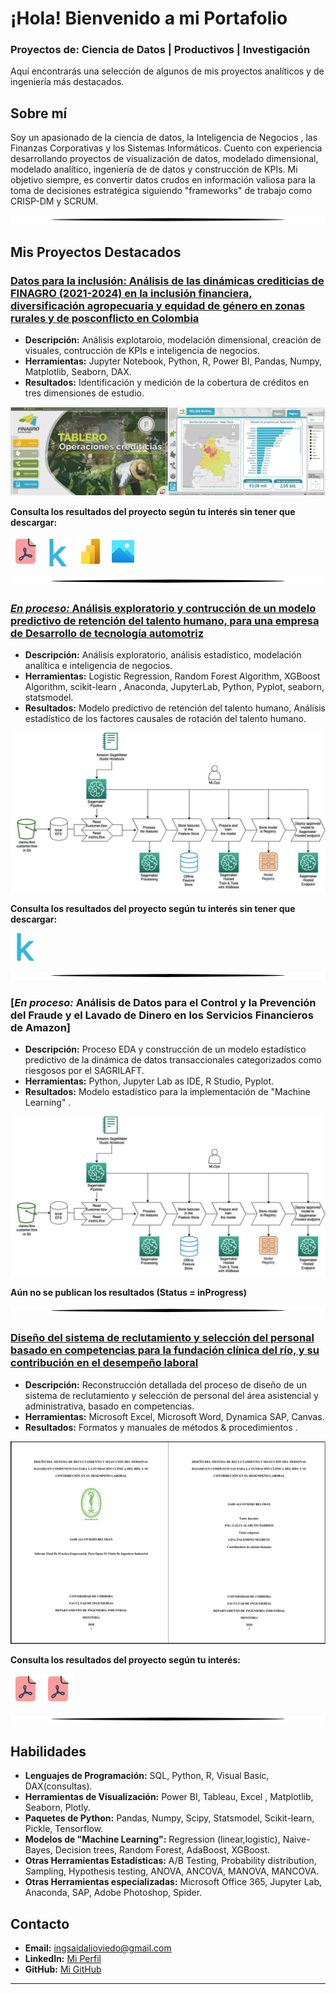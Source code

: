# ¡Hola! Bienvenido a mi Portafolio
### Proyectos de: Ciencia de Datos | Productivos | Investigación

Aquí encontrarás una selección de algunos de mis proyectos analíticos y de ingeniería más destacados.

## Sobre mí
Soy un apasionado de la ciencia de datos, la Inteligencia de Negocios , las Finanzas Corporativas y los Sistemas Informáticos. Cuento con experiencia desarrollando proyectos de visualización de datos, modelado dimensional, modelado analítico, ingeniería de de datos y construcción de KPIs. Mi objetivo siempre, es convertir datos crudos en información valiosa para la toma de decisiones estratégica siguiendo "frameworks" de trabajo como CRISP-DM y SCRUM.

<img src="assets/img/separator.png" alt="Proyecto 1" style="max-width: 100%; height: auto;">

## Mis Proyectos Destacados
### [Datos para la inclusión: Análisis de las dinámicas crediticias de FINAGRO (2021-2024) en la inclusión financiera, diversificación agropecuaria y equidad de género en zonas rurales y de posconflicto en Colombia](https://github.com/saob007/Data-Analysis---Agrocr-ditos-FINAGRO-2023)
- **Descripción:** Análisis explotaroio, modelación dimensional, creación de visuales, contrucción de KPIs e inteligencia de negocios.
- **Herramientas:** Jupyter Notebook, Python, R, Power BI, Pandas, Numpy, Matplotlib, Seaborn, DAX.
- **Resultados:** Identificación y medición de la cobertura de créditos en tres dimensiones de estudio.

<img src="assets/img/dashboard_preview.png" alt="Proyecto 1" style="max-width: 100%; height: auto;">

**Consulta los resultados del proyecto según tu interés sin tener que descargar:**

[![Documento](assets/img/icons/documento_pdf.png)](https://drive.google.com/file/d/1OBtzkjvAvFkALHtV9D6mnRBfXR90X038/view?usp=drive_link "Visualiza el informe documental de la investigación")
[![Kaggle](assets/img/icons/kaggle.png)](https://www.kaggle.com/code/saidalioviedobeltran/eda-para-agrocr-ditos-finagro-202101-202409 "Visita el cuaderno de Exploración analítica de los datos en Kaggle")
[![Power BI](assets/img/icons/power_bi.png)](https://project.novypro.com/OhEhpc "Visualiza el tablero en Novypro")
[![Imagenes](assets/img/icons/images.png)](https://drive.google.com/drive/folders/1qbubBjVsBsnivm2bAqC-CJZGejwTpZ8u?usp=drive_link "Visualiza imágenes del Modelo Dimensional, Arqutectura y Tablero de Informes")

<img src="assets/img/separator.png" alt="Proyecto 1" style="max-width: 100%; height: auto;">

### [***En proceso:*** Análisis exploratorio y contrucción de un modelo predictivo de retención del talento humano, para una empresa de Desarrollo de tecnología automotriz](https://github.com/saob007/Modelado_retencion_personal_proyecto)
- **Descripción:** Análisis exploratorio, análisis estadístico, modelación analítica e inteligencia de negocios.
- **Herramientas:** Logistic Regression, Random Forest Algorithm, XGBoost Algorithm, scikit-learn , Anaconda, JupyterLab, Python, Pyplot, seaborn, statsmodel.
- **Resultados:** Modelo predictivo de retención del talento humano, Análisis estadístico de los factores causales de rotación del talento humano.

<img src="assets/img/proyect_preview.png" alt="Proyecto RRHH" style="max-width: 100%; height: auto;">

**Consulta los resultados del proyecto según tu interés sin tener que descargar:**

[![Kaggle](assets/img/icons/kaggle.png)](https://www.kaggle.com/code/saidalioviedobeltran/eda-para-agrocr-ditos-finagro-202101-202409 "Visita el cuaderno de Exploración analítica de los datos en Kaggle")

<img src="assets/img/separator.png" alt="Proyecto 1" style="max-width: 100%; height: auto;">

### [***En proceso:*** Análisis de Datos para el Control y la Prevención del Fraude y el Lavado de Dinero en los Servicios Financieros de Amazon]
- **Descripción:** Proceso EDA y construcción de un modelo estadístico predictivo de la dinámica de datos transaccionales categorizados como riesgosos por el SAGRILAFT.
- **Herramientas:** Python, Jupyter Lab as IDE, R Studio, Pyplot.
- **Resultados:** Modelo estadístico para la implementación de "Machine Learning" .

<img src="assets/img/proyect_preview.png" alt="Proyecto RRHH" style="max-width: 100%; height: auto;">

**Aún no se publican los resultados (Status = inProgress)**

<img src="assets/img/separator.png" alt="Proyecto 1" style="max-width: 100%; height: auto;">

### [Diseño del sistema de reclutamiento y selección del personal basado en competencias para la fundación clínica del río, y su contribución en el desempeño laboral](https://repositorio.unicordoba.edu.co/handle/ucordoba/3895)
- **Descripción:** Reconstrucción detallada del proceso de diseño de un sistema de reclutamiento y selección de personal del área asistencial y administrativa, basado en competencias.
- **Herramientas:** Microsoft Excel, Microsoft Word, Dynamica SAP, Canvas.
- **Resultados:** Formatos y manuales de métodos & procedimientos .

<img src="assets/img/informe_sistema.png" alt="Proyecto RRHH" style="max-width: 100%; height: auto;">

**Consulta los resultados del proyecto según tu interés:**

[![Documento](assets/img/icons/documento_pdf.png)](https://repositorio.unicordoba.edu.co/server/api/core/bitstreams/21f02e45-c2bb-4a80-83bc-bc929433816c/content "Visualiza el informe del proyecto de práctica")
[![Documento](assets/img/icons/documento_pdf.png)](https://repositorio.unicordoba.edu.co/server/api/core/bitstreams/43ffc4ed-95d1-47f0-b4bb-c78e0269f2f5/content "Visualiza los anexos del informe")

<img src="assets/img/separator.png" alt="Proyecto 1" style="max-width: 100%; height: auto;">

## Habilidades
- **Lenguajes de Programación:** SQL, Python, R, Visual Basic, DAX(consultas).
- **Herramientas de Visualización:** Power BI, Tableau, Excel , Matplotlib, Seaborn, Plotly.
- **Paquetes de Python:** Pandas, Numpy, Scipy, Statsmodel, Scikit-learn, Pickle, Tensorflow.
- **Modelos de "Machine Learning":** Regression (linear,logistic), Naive-Bayes, Decision trees, Random Forest, AdaBoost, XGBoost.
- **Otras Herramientas Estadísticas:** A/B Testing, Probability distribution, Sampling, Hypothesis testing, ANOVA, ANCOVA, MANOVA, MANCOVA.
- **Otras Herramientas especializadas:** Microsoft Office 365, Jupyter Lab, Anaconda, SAP, Adobe Photoshop, Spider.

## Contacto
- **Email:** [ingsaidalioviedo@gmail.com](mailto:ingsaidalioviedo@gmail.com)
- **LinkedIn:** [Mi Perfil](https://www.linkedin.com/in/saidalioviedo/)
- **GitHub:** [Mi GitHub](https://github.com/saob007)

---
